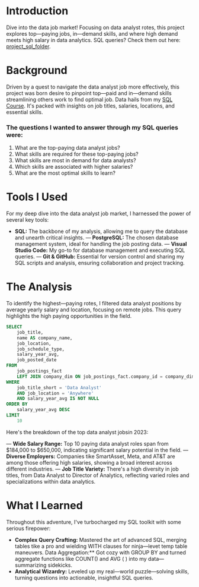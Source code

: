# Introduction

Dive into the data job market! Focusing on data analyst rotes, this project explores top—paying
jobs, in—demand skills, and where high demand meets high salary in data analytics.
SQL queries? Check them out here: [project_sql_folder](/project_sql/).

# Background
Driven by a quest to navigate the data analyst job more effectively, this project was born desire to pinpoint top—paid and in—demand skills streamlining others work to find optimal job.
Data hails from my [SQL Course](https://tukebarousse.com/sqt). It's packed with insights on job titles, salaries, locations, and essential
skills.

### The questions I wanted to answer through my SQL queries were:
 
1. What are the top-paying data analyst jobs?
2. What skills are required for these top-paying jobs?
3. What skills are most in demand for data analysts?
4. Which skills are associated with higher salaries?
5. What are the most optimal skills to learn?

# Tools I Used
For my deep dive into the data analyst job market, I harnessed the power of several key tools:

- **SQL:** The backbone of my analysis, allowing me to query the database and unearth critical insights.
— **PostgreSQL:** The chosen database management system, ideal for handling the job posting data.
— **Visual Studio Code:** My go-to for database management and executing SQL queries.
— **Git & GitHub:** Essential for version control and sharing my SQL scripts and analysis, ensuring collaboration and project tracking.

# The Analysis
To identify the highest—paying rotes, I filtered data analyst positions by average yearly salary
and location, focusing on remote jobs. This query highlights the high paying opportunities in the field.

```sql
SELECT
    job_title,
    name AS company_name,
    job_location,
    job_schedule_type,
    salary_year_avg,
    job_posted_date
FROM
    job_postings_fact
    LEFT JOIN company_dim ON job_postings_fact.company_id = company_dim.company_id
WHERE
    job_title_short = 'Data Analyst'
    AND job_location = 'Anywhere'
    AND salary_year_avg IS NOT NULL
ORDER BY
    salary_year_avg DESC
LIMIT
    10
```
Here's the breakdown of the top data analyst jobsin 2023:

— **Wide Salary Range:** Top 10 paying data analyst roles span from $184,000 to $650,000,
indicating significant salary potential in the field.
— **Diverse Employers:** Companies tike SmartAsset, Meta, and AT&T are among those
offering high salaries, showing a broad interest across different industries.
— **Job Title Variety:** There's a high diversity in job titles, from Data Analyst to Director of Analytics, reflecting varied roles and specializations within data analytics.

# What I Learned

Throughout this adventure, I've turbocharged my SQL toolkit with some serious firepower:
- **Complex Query Crafting:** Mastered the art of advanced SQL, merging tables tike a pro and
wielding WITH clauses for ninja—levet temp table maneuvers.
Data Aggregation:** Got cozy with GROUP BY and turned aggregate functions like COUNT() and AVG
( ) into my data—summarizing sidekicks. 
- **Analytical Wizardry:** Leveled up my real—world puzzle—solving skills, turning questions into actionable, insightful SQL queries.